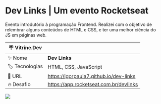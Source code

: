 # Dev Links | Um evento Rocketseat

Evento introdutório à programação Frontend. Realizei com o objetivo de relembrar alguns conteúdos de HTML e CSS, e ter uma melhor ciência do JS em páginas web. 

| :placard: Vitrine.Dev |     |
| -------------  | --- |
| :sparkles: Nome        | **Dev Links**
| :label: Tecnologias | HTML, CSS, JavaScript
| :rocket: URL         | https://igorpaula7.github.io/dev-links
| :fire: Desafio     | https://app.rocketseat.com.br/devlinks

![](https://i.imgur.com/s6Tyu3Z.png#vitrinedev)

